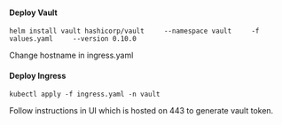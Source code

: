 
#### Deploy Vault

`helm install vault hashicorp/vault     --namespace vault     -f values.yaml     --version 0.10.0`

Change hostname in ingress.yaml

#### Deploy Ingress

`kubectl apply -f ingress.yaml -n vault`

Follow instructions in UI which is hosted on 443 to generate vault token.
